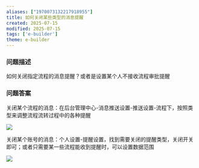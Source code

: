 ```yaml
---
aliases: ["1970073132217918955"]
title: 如何关闭某些类型的消息提醒
created: 2025-07-15
modified: 2025-07-15
tags: ['e-builder']
theme: e-builder
---
```


### 问题描述

如何关闭指定流程的消息提醒？或者是设置某个人不接收流程审批提醒

### 问题答案

关闭某个流程的消息：在后台管理中心-消息推送设置-推送设置-流程下，按照类型来调整流程流转过程中的各种提醒

![](89dc7d26a4e3a5df856f8e75ab85c5a4.jpg)

关闭某个账号的消息：个人设置-提醒设置，找到需要关闭的提醒类型，关闭开关即可；或者只需要某一些流程能收到提醒时，可以设置数据范围

![](e25e4d563b598076ccb96ffca6e037a7.jpg)